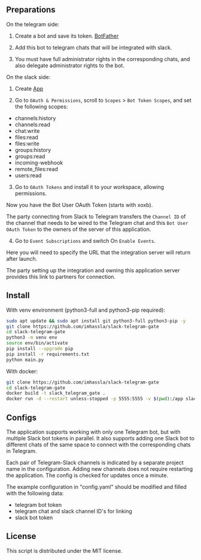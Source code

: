 ## Preparations

On the telegram side:

1) Create a bot and save its token. [BotFather](https://t.me/BotFather)

2) Add this bot to telegram chats that will be integrated with slack.
   
3) You must have full administrator rights in the corresponding chats, and also delegate administrator rights to the bot.

On the slack side:

1) Create [App](https://api.slack.com/apps)

2) Go to `OAuth & Permissions`, scroll to `Scopes` > `Bot Token Scopes`, and set the following scopes:
- channels:history
- channels:read
- chat:write
- files:read
- files:write
- groups:history
- groups:read
- incoming-webhook
- remote_files:read
- users:read

3) Go to `OAuth Tokens` and install it to your workspace, allowing permissions.
   
Now you have the Bot User OAuth Token (starts with xoxb).

The party connecting from Slack to Telegram transfers the `Channel ID` of the channel that needs to be wired to the Telegram chat and this `Bot User OAuth Token` to the owners of the server of this application.


4) Go to `Event Subscriptions` and switch On `Enable Events`.
   
Here you will need to specify the URL that the integration server will return after launch.

The party setting up the integration and owning this application server provides this link to partners for connection.

## Install
With venv environment (python3-full and python3-pip required):

```bash
sudo apt update && sudo apt install git python3-full python3-pip -y
git clone https://github.com/imhassla/slack-telegram-gate
cd slack-telegram-gate
python3 -m venv env
source env/bin/activate
pip install --upgrade pip
pip install -r requirements.txt
python main.py
```

With docker:
```bash
git clone https://github.com/imhassla/slack-telegram-gate
cd slack-telegram-gate
docker build -t slack_telegram_gate .
docker run -d --restart unless-stopped -p 5555:5555 -v $(pwd):/app slack_telegram_gate
```

## Configs
The application supports working with only one Telegram bot, but with multiple Slack bot tokens in parallel.
It also supports adding one Slack bot to different chats of the same space to connect with the corresponding chats in Telegram.

Each pair of Telegram-Slack channels is indicated by a separate project name in the configuration.
Adding new channels does not require restarting the application. The config is checked for updates once a minute.

The example configuration in "config.yaml" should be modified and filled with the following data:

- telegram bot token 
- telegram chat and slack channel ID's for linking
- slack bot token

## License

This script is distributed under the MIT license. 
